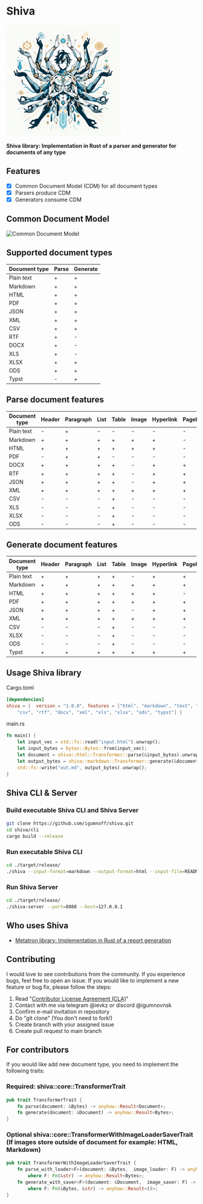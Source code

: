 # Shiva

![shiva](https://github.com/igumnoff/shiva/raw/HEAD/logo.png)

**Shiva library: Implementation in Rust of a parser and generator for documents of any type**

## Features
- [x] Common Document Model (CDM) for all document types
- [x] Parsers produce CDM
- [x] Generators consume CDM

## Common Document Model

![Common Document Model](https://github.com/igumnoff/shiva/raw/HEAD/CDM.png)


## Supported document types

| Document type | Parse | Generate |
|---------------|-------|----------|
| Plain text    | +     | +        |
| Markdown      | +     | +        |
| HTML          | +     | +        |
| PDF           | +     | +        |
| JSON          | +     | +        |
| XML           | +     | +        |
| CSV           | +     | +        |
| RTF           | +     | -        |
| DOCX          | +     | -        |
| XLS           | +     | -        |
| XLSX          | +     | +        |
| ODS           | +     | +        |
| Typst         | -     | +        |


## Parse document features

| Document type | Header | Paragraph | List | Table | Image | Hyperlink | PageHeader | PageFooter |
|---------------|--------|-----------|------|-------|-------|-----------|------------|------------|
| Plain text    | -      | +         | -    | -     | -     | -         | -          | -          |
| Markdown      | +      | +         | +    | +     | +     | +         | -          | -          |
| HTML          | +      | +         | +    | +     | +     | +         | -          | -          |
| PDF           | -      | +         | +    | -     | -     | -         | -          | -          |
| DOCX          | +      | +         | +    | +     | -     | +         | +          | +          |
| RTF           | +      | +         | +    | +     | -     | +         | +          | +          |
| JSON          | +      | +         | +    | +     | -     | +         | +          | +          |
| XML           | +      | +         | +    | +     | +     | +         | +          | +          |
| CSV           | -      | -         | -    | +     | -     | -         | -          | -          |
| XLS           | -      | -         | -    | +     | -     | -         | -          | -          |
| XLSX          | -      | -         | -    | +     | -     | -         | -          | -          |
| ODS           | -      | -         | -    | +     | -     | -         | -          | -          |

## Generate document features

| Document type | Header | Paragraph | List | Table | Image | Hyperlink | PageHeader | PageFooter |
|---------------|--------|-----------|------|-------|-------|-----------|------------|------------|
| Plain text    | +      | +         | +    | +     | -     | +         | +          | +          |
| Markdown      | +      | +         | +    | +     | +     | +         | +          | +          |
| HTML          | +      | +         | +    | +     | +     | +         | -          | -          |
| PDF           | +      | +         | +    | +     | +     | +         | +          | +          |
| JSON          | +      | +         | +    | +     | -     | +         | +          | +          |
| XML           | +      | +         | +    | +     | +     | +         | +          | +          |
| CSV           | -      | -         | -    | +     | -     | -         | -          | -          |
| XLSX          | -      | -         | -    | +     | -     | -         | -          | -          |
| ODS           | -      | -         | -    | +     | -     | -         | -          | -          |
| Typst         | +      | +         | +    | +     | +     | +         | +          | +          |

## Usage Shiva library

Cargo.toml
```toml
[dependencies]
shiva = {  version = "1.0.0", features = ["html", "markdown", "text", "pdf", "json", 
    "csv", "rtf", "docx", "xml", "xls", "xlsx", "ods", "typst"] }
```

main.rs
```rust
fn main() {
    let input_vec = std::fs::read("input.html").unwrap();
    let input_bytes = bytes::Bytes::from(input_vec);
    let document = shiva::html::Transformer::parse(&input_bytes).unwrap();
    let output_bytes = shiva::markdown::Transformer::generate(&document).unwrap();
    std::fs::write("out.md", output_bytes).unwrap();
}
```


## Shiva CLI & Server
### Build executable Shiva CLI and Shiva Server
```bash
git clone https://github.com/igumnoff/shiva.git
cd shiva/cli
cargo build --release
```
### Run executable Shiva CLI
```bash
cd ./target/release/
./shiva --input-format=markdown --output-format=html --input-file=README.md --output-file=README.html
```

### Run Shiva Server
```bash
cd ./target/release/
./shiva-server --port=8080 --host=127.0.0.1
```

## Who uses Shiva
- [Metatron library: Implementation in Rust of a report generation](https://github.com/igumnoff/metatron)


## Contributing
I would love to see contributions from the community. If you experience bugs, feel free to open an issue. If you would like to implement a new feature or bug fix, please follow the steps:
1. Read "[Contributor License Agreement (CLA)](https://github.com/igumnoff/shiva/blob/main/CLA)"
2. Contact with me via telegram @ievkz or discord @igumnovnsk
3. Confirm e-mail invitation in repository
4. Do "git clone" (You don't need to fork!)
5. Create branch with your assigned issue
6. Create pull request to main branch

## For contributors

If you would like add new document type, you need to implement the following traits:

### Required: shiva::core::TransformerTrait
```rust
pub trait TransformerTrait {
    fn parse(document: &Bytes) -> anyhow::Result<Document>;
    fn generate(document: &Document) -> anyhow::Result<Bytes>;
}

```


### Optional shiva::core::TransformerWithImageLoaderSaverTrait (If images store outside of document for example: HTML, Markdown)

```rust
pub trait TransformerWithImageLoaderSaverTrait {
    fn parse_with_loader<F>(document: &Bytes,  image_loader: F) -> anyhow::Result<Document>
        where F: Fn(&str) -> anyhow::Result<Bytes>;
    fn generate_with_saver<F>(document: &Document,  image_saver: F) -> anyhow::Result<Bytes>
        where F: Fn(&Bytes, &str) -> anyhow::Result<()>;
}
```

